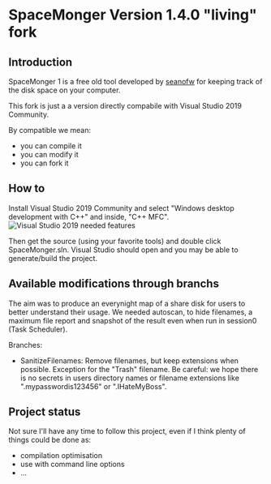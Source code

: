 # SpaceMonger Version 1.4.0 "living" fork

## Introduction

SpaceMonger 1 is a free old tool developed by [seanofw](https://github.com/seanofw) for keeping track of the disk space on your computer.

This fork is just a a version directly compabile with Visual Studio 2019 Community.

By compatible we mean:
* you can compile it
* you can modify it
* you can fork it

## How to

Install Visual Studio 2019 Community and select "Windows desktop development with C++" and inside, "C++ MFC".
![Visual Studio 2019 needed features](VS2019ModifyScreen.png?raw=true "Visual Studio 2019 needed features")

Then get the source (using your favorite tools) and double click SpaceMonger.sln. Visual Studio should open and you may be able to generate/build the project.

## Available modifications through branchs

The aim was to produce an everynight map of a share disk for users to better understand their usage. We needed autoscan, to hide filenames, a maximum file report and snapshot of the result even when run in session0 (Task Scheduler).

Branches:
* SanitizeFilenames: Remove filenames, but keep extensions when possible. Exception for the "Trash" filename. Be careful: we hope there is no secrets in users directory names or filename extensions like ".mypasswordis123456" or ".IHateMyBoss".

## Project status

Not sure I'll have any time to follow this project, even if I think plenty of things could be done as:
* compilation optimisation
* use with command line options
* ...
